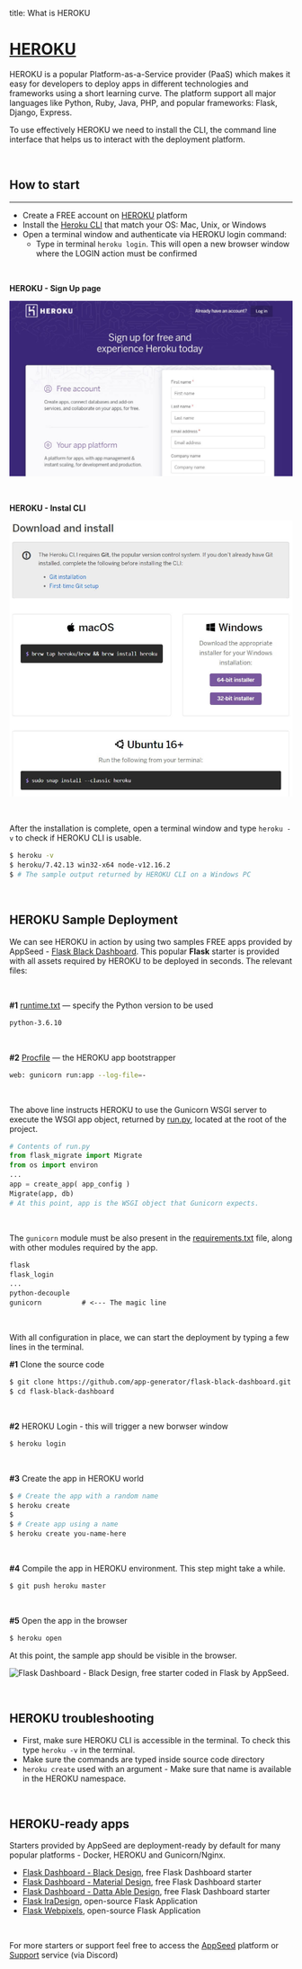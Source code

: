 title: What is HEROKU

# [HEROKU](https://gunicorn.org/)

HEROKU is a popular Platform-as-a-Service provider (PaaS) which makes it easy for developers to deploy apps in different technologies and frameworks using a short learning curve. The platform support all major languages like Python, Ruby, Java, PHP, and popular frameworks: Flask, Django, Express.

To use effectively HEROKU we need to install the CLI, the command line interface that helps us to interact with the deployment platform.

<br />

## How to start

---

- Create a FREE account on [HEROKU](https://signup.heroku.com/) platform
- Install the [Heroku CLI](https://devcenter.heroku.com/articles/heroku-cli) that match your OS: Mac, Unix, or Windows
- Open a terminal window and authenticate via HEROKU login command:
    - Type in terminal `heroku login`. This will open a new browser window where the LOGIN action must be confirmed

<br />

**HEROKU - Sign Up page**

![HEROKU - Sign Up page](https://raw.githubusercontent.com/app-generator/static/master/docs/heroku-sign-up-page.jpg)

<br />

**HEROKU - Instal CLI**

![HEROKU - Instal CLI](https://raw.githubusercontent.com/app-generator/static/master/docs/heroku-install-cli.jpg)

<br />

After the installation is complete, open a terminal window and type `heroku -v` to check if HEROKU CLI is usable.

```bash
$ heroku -v
$ heroku/7.42.13 win32-x64 node-v12.16.2
$ # The sample output returned by HEROKU CLI on a Windows PC 
```

<br />

## HEROKU Sample Deployment

We can see HEROKU in action by using two samples FREE apps provided by AppSeed - [Flask Black Dashboard](https://appseed.us/admin-dashboards/flask-dashboard-black). This popular **Flask** starter is provided with all assets required by HEROKU to be deployed in seconds. The relevant files: 

<br />

**#1** [runtime.txt](https://github.com/app-generator/flask-black-dashboard/blob/master/runtime.txt) — specify the Python version to be used

```bash
python-3.6.10
```

<br />

**#2** [Procfile](https://github.com/app-generator/flask-black-dashboard/blob/master/Procfile) — the HEROKU app bootstrapper

```bash
web: gunicorn run:app --log-file=-
```

<br />

The above line instructs HEROKU to use the Gunicorn WSGI server to execute the WSGI app object, returned by [run.py](https://github.com/app-generator/flask-black-dashboard/blob/master/run.py), located at the root of the project.

```python
# Contents of run.py
from flask_migrate import Migrate
from os import environ
... 
app = create_app( app_config )
Migrate(app, db) 
# At this point, app is the WSGI object that Gunicorn expects.
```

<br />

The `gunicorn` module must be also present in the [requirements.txt](https://github.com/app-generator/flask-black-dashboard/blob/master/requirements.txt) file, along with other modules required by the app.

```txt
flask
flask_login
...
python-decouple
gunicorn          # <--- The magic line
```

<br />

With all configuration in place, we can start the deployment by typing a few lines in the terminal. 

**#1** Clone the source code

```bash
$ git clone https://github.com/app-generator/flask-black-dashboard.git
$ cd flask-black-dashboard
```

<br />

**#2** HEROKU Login - this will trigger a new borwser window

```bash
$ heroku login
```

<br />

**#3** Create the app in HEROKU world

```bash
$ # Create the app with a random name
$ heroku create 
$
$ # Create app using a name
$ heroku create you-name-here
```

<br />

**#4** Compile the app in HEROKU environment. This step might take a while.

```bash
$ git push heroku master
```

<br />

**#5** Open the app in the browser

```bash
$ heroku open
```

At this point, the sample app should be visible in the browser.

![Flask Dashboard - Black Design, free starter coded in Flask by AppSeed.](https://raw.githubusercontent.com/app-generator/flask-black-dashboard/master/media/flask-black-dashboard-screen.png)

<br />

## HEROKU troubleshooting

- First, make sure HEROKU CLI is accessible in the terminal. To check this type `heroku -v` in the terminal.
- Make sure the commands are typed inside source code directory
- `heroku create` used with an argument - Make sure that name is available in the HEROKU namespace.

<br />

## HEROKU-ready apps

Starters provided by AppSeed are deployment-ready by default for many popular platforms - Docker, HEROKU and Gunicorn/Nginx.

- [Flask Dashboard - Black Design](https://appseed.us/admin-dashboards/flask-dashboard-black), free Flask Dashboard starter
- [Flask Dashboard - Material Design](https://appseed.us/admin-dashboards/flask-dashboard-material-design), free Flask Dashboard starter
- [Flask Dashboard - Datta Able Design](https://appseed.us/admin-dashboards/flask-dashboard-dattaable), free Flask Dashboard starter
- [Flask IraDesign](https://appseed.us/apps/flask-apps/flask-illustrations-iradesign), open-source Flask Application
- [Flask Webpixels](https://appseed.us/apps/flask-apps/flask-illustrations-webpixels), open-source Flask Application

<br />

For more starters or support feel free to access the [AppSeed](https://appseed.us/) platform or [Support](https://discord.gg/fZC6hup) service (via Discord)
